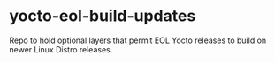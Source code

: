 # yocto-eol-build-updates
Repo to hold optional layers that permit EOL Yocto releases to build on newer Linux Distro releases.
